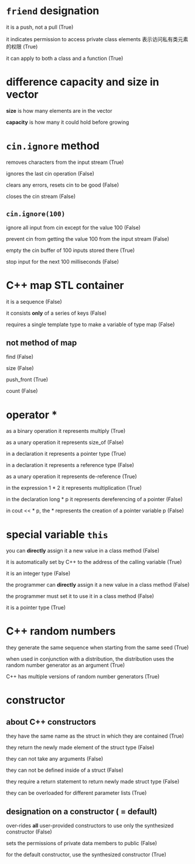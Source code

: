 # `friend` designation

it is a push, not a pull (True)

it indicates permission to access private class elements 表示访问私有类元素的权限 (True)

it can apply to both a class and a function (True)

# difference capacity and size in vector

**size** is how many elements are in the vector

**capacity** is how many it could hold before growing

# `cin.ignore` method

removes characters from the input stream (True)

ignores the last cin operation (False)

clears any errors, resets cin to be good (False)

closes the cin stream (False)

## `cin.ignore(100)`

ignore all input from cin except for the value 100 (False)

prevent cin from getting the value 100 from the input stream (False)

empty the cin buffer of 100 inputs stored there (True)

stop input for the next 100 milliseconds (False)

# C++ map STL container

it is a sequence (False)

it consists **only** of a series of keys (False)

requires a single template type to make a variable of type map (False)

## not method of map

find (False)

size (False)

push_front (True)

count (False)

# operator *

as a binary operation it represents multiply (True)

as a unary operation it represents size_of (False)

in a declaration it represents a pointer type (True)

in a declaration it represents a reference type (False)

as a unary operation it represents de-reference (True)

in the expression 1 * 2 it represents multiplication (True)

in the declaration long * p it represents dereferencing of a pointer (False)

in cout << * p, the * represents the creation of a pointer variable p (False)

# special variable `this`

you can **directly** assign it a new value in a class method (False)

it is automatically set by C++ to the address of the calling variable (True)

it is an integer type (False)

the programmer can **directly** assign it a new value in a class method (False)

the programmer must set it to use it in a class method (False)

it is a pointer type (True)

# C++ random numbers

they generate the same sequence when starting from the same seed (True)

when used in conjunction with a distribution, the distribution uses the random number generator as an argument (True)

C++ has multiple versions of random number generators (True)

# constructor

## about C++ constructors

they have the same name as the struct in which they are contained (True)

they return the newly made element of the struct type (False)

they can not take any arguments (False)

they can not be defined inside of a struct (False)

they require a return statement to return newly made struct type (False)

they can be overloaded for different parameter lists (True)

## designation on a constructor ( = default)

over-rides **all** user-provided constructors to use only the synthesized constructor (False)

sets the permissions of private data members to public (False)

for the default constructor, use the synthesized constructor (True)
